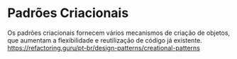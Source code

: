 # Padrões Criacionais
Os padrões criacionais fornecem vários mecanismos de criação de objetos, que aumentam a flexibilidade e reutilização de código já existente.  
https://refactoring.guru/pt-br/design-patterns/creational-patterns